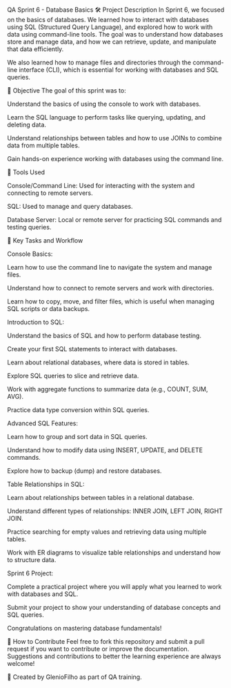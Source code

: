 QA Sprint 6 - Database Basics
🛠️ Project Description
In Sprint 6, we focused on the basics of databases. We learned how to interact with databases using SQL (Structured Query Language), and explored how to work with data using command-line tools. The goal was to understand how databases store and manage data, and how we can retrieve, update, and manipulate that data efficiently.

We also learned how to manage files and directories through the command-line interface (CLI), which is essential for working with databases and SQL queries.

🎯 Objective
The goal of this sprint was to:

Understand the basics of using the console to work with databases.

Learn the SQL language to perform tasks like querying, updating, and deleting data.

Understand relationships between tables and how to use JOINs to combine data from multiple tables.

Gain hands-on experience working with databases using the command line.

🚀 Tools Used

Console/Command Line: Used for interacting with the system and connecting to remote servers.

SQL: Used to manage and query databases.

Database Server: Local or remote server for practicing SQL commands and testing queries.

📝 Key Tasks and Workflow

Console Basics:

Learn how to use the command line to navigate the system and manage files.

Understand how to connect to remote servers and work with directories.

Learn how to copy, move, and filter files, which is useful when managing SQL scripts or data backups.

Introduction to SQL:

Understand the basics of SQL and how to perform database testing.

Create your first SQL statements to interact with databases.

Learn about relational databases, where data is stored in tables.

Explore SQL queries to slice and retrieve data.

Work with aggregate functions to summarize data (e.g., COUNT, SUM, AVG).

Practice data type conversion within SQL queries.

Advanced SQL Features:

Learn how to group and sort data in SQL queries.

Understand how to modify data using INSERT, UPDATE, and DELETE commands.

Explore how to backup (dump) and restore databases.

Table Relationships in SQL:

Learn about relationships between tables in a relational database.

Understand different types of relationships: INNER JOIN, LEFT JOIN, RIGHT JOIN.

Practice searching for empty values and retrieving data using multiple tables.

Work with ER diagrams to visualize table relationships and understand how to structure data.

Sprint 6 Project:

Complete a practical project where you will apply what you learned to work with databases and SQL.

Submit your project to show your understanding of database concepts and SQL queries.

Congratulations on mastering database fundamentals!

🔗 How to Contribute
Feel free to fork this repository and submit a pull request if you want to contribute or improve the documentation. Suggestions and contributions to better the learning experience are always welcome!

🧪 Created by GlenioFilho as part of QA training.
